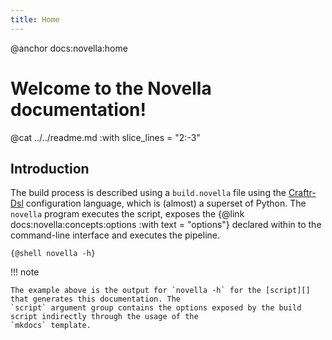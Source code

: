 ```yaml
---
title: Home
---
```


@anchor docs:novella:home
# Welcome to the Novella documentation!

@cat ../../readme.md :with slice_lines = "2:-3"

## Introduction

  [Craftr-Dsl]: https://github.com/craftr-build/craftr-dsl/
  [script]: https://github.com/NiklasRosenstein/novella/blob/develop/docs/build.novella

The build process is described using a `build.novella` file using the [Craftr-Dsl][] configuration language,
which is (almost) a superset of Python. The `novella` program executes the script, exposes the {@link
docs:novella:concepts:options :with text = "options"} declared within to the command-line interface and
executes the pipeline.

```
{@shell novella -h}
```

!!! note

    The example above is the output for `novella -h` for the [script][] that generates this documentation. The
    `script` argument group contains the options exposed by the build script indirectly through the usage of the
    `mkdocs` template.
